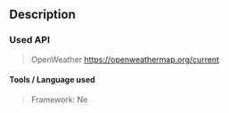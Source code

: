## Description



### Used API
> OpenWeather 
https://openweathermap.org/current

#### Tools / Language used
> Framework: Ne

